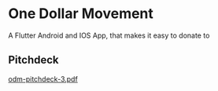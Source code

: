 # One Dollar Movement

A Flutter Android and IOS App, that makes it easy to donate to 

## Pitchdeck
[odm-pitchdeck-3.pdf](https://github.com/user-attachments/files/18697027/odm-pitchdeck-3.pdf)
